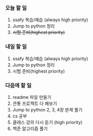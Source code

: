 ### 오늘 할 일
1. ssafy 복습/예습 (always high priority)
2. Jump to python 정리
3. ~~시험 준비(highest priority)~~ 

### 내일 할 일
1. ssafy 복습/예습 (always high priority)
3. Jump to python 정리
4. 시험 준비(highest priority)

### 다음에 할 일
1. readme 파일 만들기
2. 관통 프로젝트 다 해보기
3. Jump to python 2, 3, 4장 문제 풀기
4. cs 공부
5. 클래스 강의 다시 듣기 (high priority)
6. 백준 알고리즘 풀기